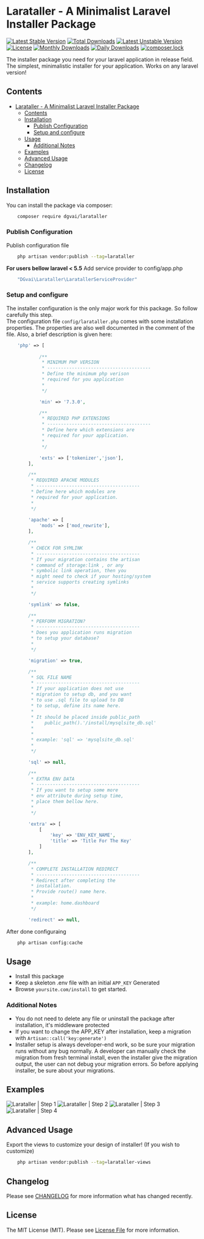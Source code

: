 # Larataller - A Minimalist Laravel Installer Package

[![Latest Stable Version](https://poser.pugx.org/dgvai/larataller/v/stable)](https://packagist.org/packages/dgvai/larataller)
[![Total Downloads](https://poser.pugx.org/dgvai/larataller/downloads)](https://packagist.org/packages/dgvai/larataller)
[![Latest Unstable Version](https://poser.pugx.org/dgvai/larataller/v/unstable)](https://packagist.org/packages/dgvai/larataller)
[![License](https://poser.pugx.org/dgvai/larataller/license)](https://packagist.org/packages/dgvai/larataller)
[![Monthly Downloads](https://poser.pugx.org/dgvai/larataller/d/monthly)](https://packagist.org/packages/dgvai/larataller)
[![Daily Downloads](https://poser.pugx.org/dgvai/larataller/d/daily)](https://packagist.org/packages/dgvai/larataller)
[![composer.lock](https://poser.pugx.org/dgvai/larataller/composerlock)](https://packagist.org/packages/dgvai/larataller)

The installer package you need for your laravel application in release field. The simplest, minimalistic installer for your application. Works on any laravel version!

## Contents

<!-- TOC -->

- [Larataller - A Minimalist Laravel Installer Package](#larataller---a-minimalist-laravel-installer-package)
    - [Contents](#contents)
    - [Installation](#installation)
        - [Publish Configuration](#publish-configuration)
        - [Setup and configure](#setup-and-configure)
    - [Usage](#usage)
        - [Additional Notes](#additional-notes)
    - [Examples](#examples)
    - [Advanced Usage](#advanced-usage)
    - [Changelog](#changelog)
    - [License](#license)

<!-- /TOC -->

## Installation

You can install the package via composer:

``` bash
    composer require dgvai/larataller
```

### Publish Configuration

Publish configuration file

```bash
    php artisan vendor:publish --tag=larataller
```

**For users bellow laravel < 5.5**
Add service provider to config/app.php
```php
    "DGvai\Larataller\LaratallerServiceProvider"
```

### Setup and configure

The installer configuration is the only major work for this package. So follow carefully this step.  
The configuration file ``config/larataller.php`` comes with some installation properties. The properties are also well documented in the comment of the file. Also, a brief description is given here:

```php
    'php' => [
        
            /**
             * MINIMUM PHP VERSION
             * --------------------------------------
             * Define the minimum php verison 
             * required for you application
             * 
             */

            'min' => '7.3.0',

            /**
             * REQUIRED PHP EXTENSIONS
             * --------------------------------------
             * Define here which extensions are
             * required for your application.
             * 
             */

            'exts' => ['tokenizer','json'],
        ],

        /**
         * REQUIRED APACHE MODULES
         * --------------------------------------
         * Define here which modules are
         * required for your application.
         * 
         */
        
        'apache' => [
            'mods' => ['mod_rewrite'],
        ],

        /**
         * CHECK FOR SYMLINK
         * --------------------------------------
         * If your migration contains the artisan
         * command of storage:link , or any 
         * symbolic link operation, then you 
         * might need to check if your hosting/system
         * service supports creating symlinks
         * 
         */

        'symlink' => false,

        /**
         * PERFORM MIGRATION?
         * --------------------------------------
         * Does you application runs migration 
         * to setup your database?
         * 
         */

        'migration' => true,

        /**
         * SQL FILE NAME
         * --------------------------------------
         * If your application does not use
         * migration to setup db, and you want
         * to use .sql file to upload to DB
         * to setup, define its name here.
         * 
         * It should be placed inside public_path
         *    public_path().'/install/mysqlsite_db.sql'
         * 
         * 
         * example: 'sql' => 'mysqlsite_db.sql'
         * 
         */

        'sql' => null, 

        /**
         * EXTRA ENV DATA
         * --------------------------------------
         * If you want to setup some more 
         * env attribute during setup time,
         * place them bellow here.
         * 
         */

        'extra' => [
            [
                'key' => 'ENV_KEY_NAME',
                'title' => 'Title For The Key'
            ]
        ],

        /**
         * COMPLETE INSTALLATION REDIRECT
         * --------------------------------------
         * Redirect after completing the 
         * installation.
         * Provide route() name here.
         * 
         * example: home.dashboard
         */

        'redirect' => null,
```


After done configuraing
```bash
    php artisan config:cache
```

## Usage

- Install this package
- Keep a skeleton .env file with an initial ``APP_KEY`` Generated
- Browse ``yoursite.com/install`` to get started.

### Additional Notes
- You do not need to delete any file or uninstall the package after installation, it's middleware protected
- If you want to change the APP_KEY after installation, keep a migration with ``Artisan::call('key:generate')``
- Installer setup is always developer-end work, so be sure your migration runs without any bug normally. A developer can manually check the migration from fresh terminal install, even the installer give the migration output, the user can not debug your migration errors. So before applying installer, be sure about your migrations.

## Examples 
![Larataller | Step 1](examples/step1.png)
![Larataller | Step 2](examples/step2.png)
![Larataller | Step 3](examples/step3.png)
![Larataller | Step 4](examples/step4.png)

## Advanced Usage

Export the views to customize your design of installer! (If you wish to customize)

```bash
    php artisan vendor:publish --tag=larataller-views
```

## Changelog

Please see [CHANGELOG](CHANGELOG.md) for more information what has changed recently.

## License

The MIT License (MIT). Please see [License File](LICENSE.md) for more information.
